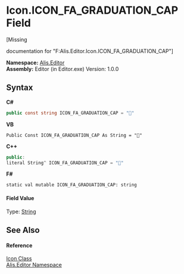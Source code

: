 # Icon.ICON_FA_GRADUATION_CAP Field
 

\[Missing <summary> documentation for "F:Alis.Editor.Icon.ICON_FA_GRADUATION_CAP"\]

**Namespace:**&nbsp;<a href="b150ade4-39de-a232-5f06-d3cdc1b2c538">Alis.Editor</a><br />**Assembly:**&nbsp;Editor (in Editor.exe) Version: 1.0.0

## Syntax

**C#**<br />
``` C#
public const string ICON_FA_GRADUATION_CAP = ""
```

**VB**<br />
``` VB
Public Const ICON_FA_GRADUATION_CAP As String = ""
```

**C++**<br />
``` C++
public:
literal String^ ICON_FA_GRADUATION_CAP = ""
```

**F#**<br />
``` F#
static val mutable ICON_FA_GRADUATION_CAP: string
```


#### Field Value
Type: <a href="https://docs.microsoft.com/dotnet/api/system.string" target="_blank">String</a>

## See Also


#### Reference
<a href="cc0f883c-67f8-f772-c6d7-a60b129f22a7">Icon Class</a><br /><a href="b150ade4-39de-a232-5f06-d3cdc1b2c538">Alis.Editor Namespace</a><br />